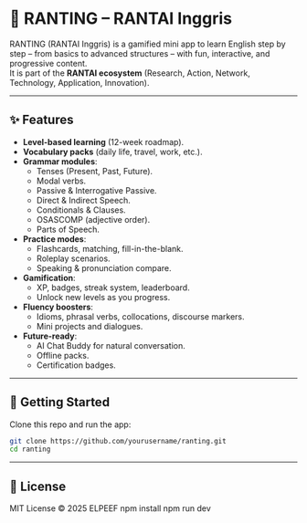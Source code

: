 # 🌱 RANTING – RANTAI Inggris

RANTING (RANTAI Inggris) is a gamified mini app to learn English step by step – from basics to advanced structures – with fun, interactive, and progressive content.  
It is part of the **RANTAI ecosystem** (Research, Action, Network, Technology, Application, Innovation).

---

## ✨ Features
- **Level-based learning** (12-week roadmap).
- **Vocabulary packs** (daily life, travel, work, etc.).
- **Grammar modules**:
  - Tenses (Present, Past, Future).
  - Modal verbs.
  - Passive & Interrogative Passive.
  - Direct & Indirect Speech.
  - Conditionals & Clauses.
  - OSASCOMP (adjective order).
  - Parts of Speech.
- **Practice modes**:
  - Flashcards, matching, fill-in-the-blank.
  - Roleplay scenarios.
  - Speaking & pronunciation compare.
- **Gamification**:
  - XP, badges, streak system, leaderboard.
  - Unlock new levels as you progress.
- **Fluency boosters**:
  - Idioms, phrasal verbs, collocations, discourse markers.
  - Mini projects and dialogues.
- **Future-ready**:
  - AI Chat Buddy for natural conversation.
  - Offline packs.
  - Certification badges.

---

## 🚀 Getting Started
Clone this repo and run the app:

```bash
git clone https://github.com/yourusername/ranting.git
cd ranting
```

---

## 📜 License
MIT License © 2025 ELPEEF
npm install
npm run dev
